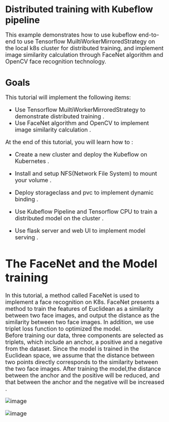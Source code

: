 # Distributed training with Kubeflow pipeline
<font size=4>This example demonstrates how to use kubeflow end-to-end to use Tensorflow MuiltiWorkerMirroredStrategy on the local k8s cluster for distributed training, and implement image similarity calculation through FaceNet algorithm and OpenCV face recognition technology.</font>
# Goals
<font size=4> This tutorial will implement the following items:  
  
*	Use Tensorflow MuiltiWorkerMirroredStrategy to demonstrate distributed training .  
*	Use FaceNet algorithm and OpenCV to implement image similarity calculation .  
  
<font size=4> At the end of this tutorial, you will learn how to :  
*  Create a new cluster and deploy the Kubeflow on Kubernetes .
*  Install and setup NFS(Network File System) to mount your volume . 
*  Deploy storageclass and pvc to implement dynamic binding .
 
*  Use Kubeflow Pipeline and Tensorflow CPU to train a distributed model on the cluster .  
*  Use flask server and web UI to implement model serving .
# The FaceNet and the Model training
  In this tutorial, a method called FaceNet is used to implement a face recognition on K8s. FaceNet presents a method to train the features of Euclidean as a similarity between two face images, and output the distance as the similarity between two face images. In addition, we use triplet loss function to optimized the model.  
  Before training our data, three components are selected as triplets, which include an anchor, a positive and a negative from the dataset. Since the model is trained in the  Euclidean space, we assume that the distance between two points directly corresponds to the similarity between the two face images. After training the model,the distance between the anchor and the positive will be reduced, and that between the anchor and the negative will be increased .

![image](https://user-images.githubusercontent.com/51089749/137064154-7398b119-a86f-4698-b259-83efa2e5e0c1.png)
  
![image](https://user-images.githubusercontent.com/51089749/137064327-516ed859-6946-4adc-ab43-59366c4b146b.png)


